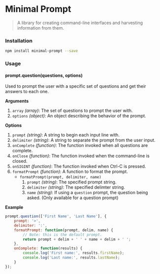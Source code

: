 # Minimal Prompt

> A library for creating command-line interfaces and harvesting information from them.

### Installation

```bash
npm install minimal-prompt --save
```

### Usage

#### prompt.question(questions, options)

Used to prompt the user with a specific set of questions and get their answers to each one.

**Arguments**

1. `array` *(array)*: The set of questions to prompt the user with.
2. `options` *(object)*: An object describing the behavior of the prompt.

**Options**

1. `prompt` *(string)*: A string to begin each input line with.
2. `delimiter` *(string)*: A string to separate the prompt from the user input.
3. `onComplete` *(function)*: The function invoked when all questions are complete.
4. `onClose` *(function)*: The function invoked when the command-line is closed.
5. `onSIGINT` *(function)*: The function invoked when Ctrl-C is pressed.
6. `formatPrompt` *(function)*: A function to format the prompt.
    - `formatPrompt(prompt, delimiter, name)`
        1. `prompt` *(string)*: The specified prompt string.
        2. `delimiter` *(string)*: The specified delimter string.
        3. `name` *(string)*: If using a `question` prompt, the question being asked. (Only available for a question prompt)

**Example**

```javascript
prompt.question(['First Name', 'Last Name'], {
    prompt: '>',
    delimiter: ':',
    formatPrompt: function(prompt, delim, name) {
        // Note: this is the default prompt.
        return prompt + delim + ' ' + name + delim + ' ';
    },
    onComplete: function(results) {
        console.log('First name:', results.firstName);
        console.log('Last name:', results.lastName);
    }
});
```